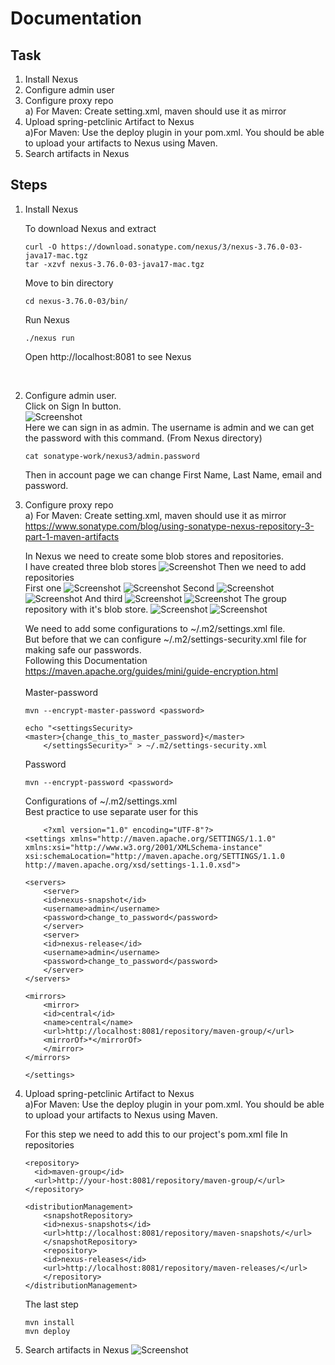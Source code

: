 # Documentation

## Task
1. Install Nexus
2. Configure admin user
3. Configure proxy repo <br/>
    a) For Maven: Create setting.xml, maven should use it as mirror <br/>
4. Upload spring-petclinic Artifact to Nexus<br/>
    a)For Maven: Use the deploy plugin in your pom.xml. You should be able to upload your artifacts to Nexus using Maven.<br/>
5. Search artifacts in Nexus

## Steps

1. Install Nexus

    To download Nexus and extract

    ```
    curl -O https://download.sonatype.com/nexus/3/nexus-3.76.0-03-java17-mac.tgz
    tar -xzvf nexus-3.76.0-03-java17-mac.tgz
    ```
    
    Move to bin directory

    ```
    cd nexus-3.76.0-03/bin/
    ```
    Run Nexus
    ```
    ./nexus run
    ```
    Open http://localhost:8081 to see Nexus

<br/>

2. Configure admin user.<br/>
    Click on Sign In button.<br/>
    ![Screenshot](../screenshots/nexus-task/1.png)
    <br/>
    Here we can sign in as admin. The username is admin and we can get the password with this command. (From Nexus directory)

    ```
    cat sonatype-work/nexus3/admin.password
    ```
    Then in account page we can change First Name, Last Name, email and password.
    
3. Configure proxy repo <br/>
    a) For Maven: Create setting.xml, maven should use it as mirror <br/>
    https://www.sonatype.com/blog/using-sonatype-nexus-repository-3-part-1-maven-artifacts
    <br/>

    In Nexus we need to create some blob stores and repositories.<br/>
    I have created three blob stores
    ![Screenshot](../screenshots/nexus-task/2.png)
    Then we need to add repositories<br/>
    First one
    ![Screenshot](../screenshots/nexus-task/3.png)
    ![Screenshot](../screenshots/nexus-task/4.png)
    Second
    ![Screenshot](../screenshots/nexus-task/5.png)
    ![Screenshot](../screenshots/nexus-task/6.png)
    And third 
    ![Screenshot](../screenshots/nexus-task/7.png)
    ![Screenshot](../screenshots/nexus-task/8.png)
    The group repository with it's blob store.
    ![Screenshot](../screenshots/nexus-task/9.png)
    ![Screenshot](../screenshots/nexus-task/10.png)

    We need to add some configurations to ~/.m2/settings.xml file.<br/>
    But before that we can configure ~/.m2/settings-security.xml file for making safe our passwords.<br/>
    Following this Documentation https://maven.apache.org/guides/mini/guide-encryption.html <br/><br/>
    Master-password
    ```
    mvn --encrypt-master-password <password>
    ```
    ```
    echo "<settingsSecurity>
    <master>{change_this_to_master_password}</master>
        </settingsSecurity>" > ~/.m2/settings-security.xml
    ```
    Password
    ```
    mvn --encrypt-password <password>
    ```
    Configurations of ~/.m2/settings.xml <br/>
    Best practice to use separate user for this
    ```
        <?xml version="1.0" encoding="UTF-8"?>
    <settings xmlns="http://maven.apache.org/SETTINGS/1.1.0"
    xmlns:xsi="http://www.w3.org/2001/XMLSchema-instance"
    xsi:schemaLocation="http://maven.apache.org/SETTINGS/1.1.0 http://maven.apache.org/xsd/settings-1.1.0.xsd">

    <servers>
        <server>
        <id>nexus-snapshot</id>
        <username>admin</username>
        <password>change_to_password</password>
        </server>
        <server>
        <id>nexus-release</id>
        <username>admin</username>
        <password>change_to_password</password>
        </server>
    </servers>

    <mirrors>
        <mirror>
        <id>central</id>
        <name>central</name>
        <url>http://localhost:8081/repository/maven-group/</url>
        <mirrorOf>*</mirrorOf>
        </mirror>
    </mirrors>

    </settings>
    ```

4. Upload spring-petclinic Artifact to Nexus<br/>
    a)For Maven: Use the deploy plugin in your pom.xml. You should be able to upload your artifacts to Nexus using Maven.<br/>

    For this step we need to add this to our project's pom.xml file
    In repositories
    ```
    <repository>
      <id>maven-group</id>
      <url>http://your-host:8081/repository/maven-group/</url>
    </repository>
    ```

    ```
    <distributionManagement>
        <snapshotRepository>
        <id>nexus-snapshots</id>
        <url>http://localhost:8081/repository/maven-snapshots/</url>
        </snapshotRepository>
        <repository>
        <id>nexus-releases</id>
        <url>http://localhost:8081/repository/maven-releases/</url>
        </repository>
    </distributionManagement>
    ```

    The last step 
    ```
    mvn install
    mvn deploy
    ```

5. Search artifacts in Nexus
    ![Screenshot](../screenshots/nexus-task/11.png)
